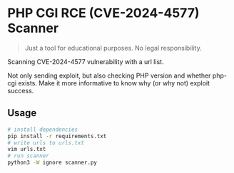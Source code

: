 # PHP CGI RCE (CVE-2024-4577) Scanner

> Just a tool for educational purposes. No legal responsibility.

Scanning CVE-2024-4577 vulnerability with a url list.

Not only sending exploit, but also checking PHP version and whether php-cgi 
exists. Make it more informative to know why (or why not) exploit success.

## Usage

```bash
# install dependencies
pip install -r requirements.txt
# write urls to urls.txt
vim urls.txt
# run scanner
python3 -W ignore scanner.py
```